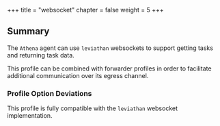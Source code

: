 +++
title = "websocket"
chapter = false
weight = 5
+++

## Summary


The `Athena` agent can use `leviathan` websockets to support getting tasks and returning task data.

This profile can be combined with forwarder profiles in order to facilitate additional communication over its egress channel.

### Profile Option Deviations

This profile is fully compatible with the `leviathan` websocket implementation.